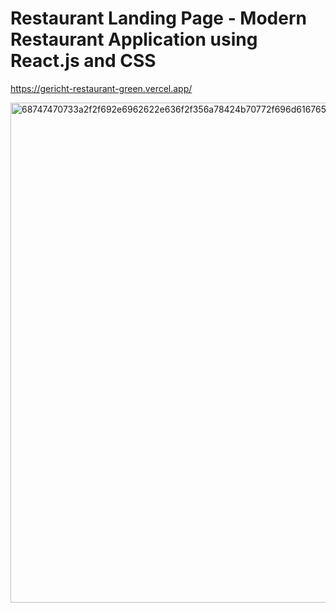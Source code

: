 # Restaurant Landing Page - Modern Restaurant Application using React.js and CSS

https://gericht-restaurant-green.vercel.app/

<img width="800" alt="68747470733a2f2f692e6962622e636f2f356a78424b70772f696d6167652e706e67" src="https://user-images.githubusercontent.com/96782909/204058055-85d22e64-f091-4c43-a8fb-e2522c239e0a.png">



